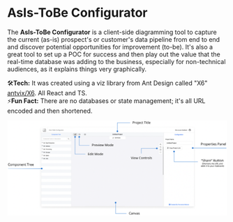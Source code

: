 # AsIs-ToBe Configurator

The **AsIs-ToBe Configurator** is a client-side diagramming tool to capture the current (as-is) prospect's or customer's data pipeline from end to end and discover potential opportunities for improvement (to-be).
It's also a great tool to set up a POC for success and then play out the value that the real-time database was adding to the business, especially for non-technical audiences, as it explains things very graphically.

🛠️**Tech:** It was created using a viz library from Ant Design called "X6" [antvix/X6](https://github.com/antvis/X6). All React and TS.  
⚡**Fun Fact:** There are no databases or state management; it's all URL encoded and then shortened.

![alt text](https://github.com/asis-tobe/asis-tobe.github.io/blob/main/asistobe_instructions.png?raw=true)
